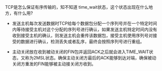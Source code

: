 TCP是怎么保证有序传输的，知不知道 time_wait状态，这个状态出现在什么地方，有什么用?

- 发送主机每次发送数据时TCP给每个数据包分配一个序列号并在一个特定时间内等待接受主机对这个分配的序列号进行确认，如果发送主机特定时间内没有收到接受主机的确认，则发送主机会重传该数据包，接受主机使用序列号对接受的数据进行确认，检测丢失或者乱序，最终会按照序列号进行重组。

- 主动关闭放在收到被动关闭的FIN包并返回ACK之后就会进入TIME_WAIT状态，又称为2MSL状态。确保主动关闭方最后的ACK能够到达对端，确保被动关闭方重发的FIN能够被主动接关闭方收到。
